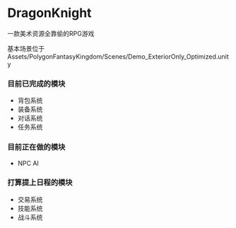 # DragonKnight

 一款美术资源全靠偷的RPG游戏

基本场景位于 Assets/PolygonFantasyKingdom/Scenes/Demo_ExteriorOnly_Optimized.unity

### 目前已完成的模块

- 背包系统
- 装备系统
- 对话系统
- 任务系统

### 目前正在做的模块

- NPC AI

### 打算提上日程的模块

- 交易系统
- 技能系统
- 战斗系统
